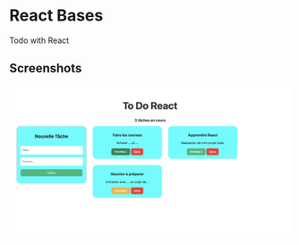 
# React Bases

Todo with React




## Screenshots

![App Screenshot](https://github.com/romainniamor/react_base_todo/blob/main/screenshots/Capture%20d%E2%80%99%C3%A9cran%202023-11-14%20%C3%A0%2011.37.32.png)


